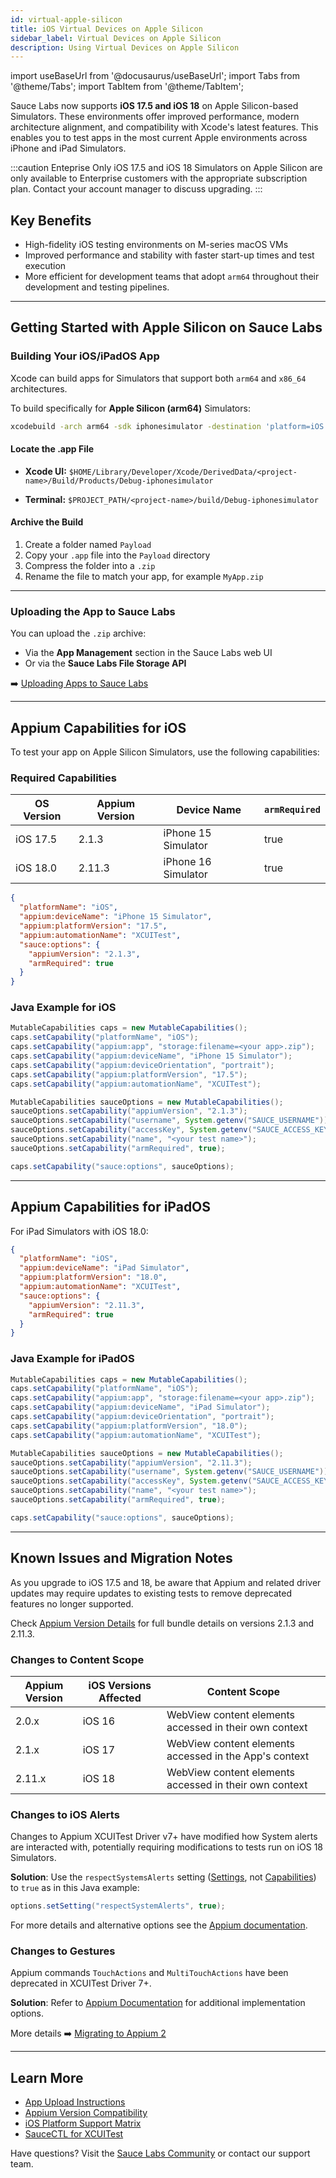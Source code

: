 ```yaml
---
id: virtual-apple-silicon
title: iOS Virtual Devices on Apple Silicon
sidebar_label: Virtual Devices on Apple Silicon
description: Using Virtual Devices on Apple Silicon
---
```


import useBaseUrl from '@docusaurus/useBaseUrl';
import Tabs from '@theme/Tabs';
import TabItem from '@theme/TabItem';

Sauce Labs now supports **iOS 17.5 and iOS 18** on Apple Silicon-based Simulators. These environments offer improved performance, modern architecture alignment, and compatibility with Xcode's latest features. This enables you to test apps in the most current Apple environments across iPhone and iPad Simulators.

:::caution Enteprise Only
iOS 17.5 and iOS 18 Simulators on Apple Silicon are only available to Enterprise customers with the appropriate subscription plan. Contact your account manager to discuss upgrading.
:::

## Key Benefits

- High-fidelity iOS testing environments on M-series macOS VMs
- Improved performance and stability with faster start-up times and test execution
- More efficient for development teams that adopt `arm64` throughout their development and testing pipelines.

---

## Getting Started with Apple Silicon on Sauce Labs

### Building Your iOS/iPadOS App

Xcode can build apps for Simulators that support both `arm64` and `x86_64` architectures.

To build specifically for **Apple Silicon (arm64)** Simulators:

```bash
xcodebuild -arch arm64 -sdk iphonesimulator -destination 'platform=iOS Simulator,name=iPhone 15,OS=17.5' -configuration Debug
```

#### Locate the .app File

- **Xcode UI:**
  `$HOME/Library/Developer/Xcode/DerivedData/<project-name>/Build/Products/Debug-iphonesimulator`

- **Terminal:**
  `$PROJECT_PATH/<project-name>/build/Debug-iphonesimulator`

#### Archive the Build

1. Create a folder named `Payload`
2. Copy your `.app` file into the `Payload` directory
3. Compress the folder into a `.zip`
4. Rename the file to match your app, for example `MyApp.zip`

---

### Uploading the App to Sauce Labs

You can upload the `.zip` archive:

- Via the **App Management** section in the Sauce Labs web UI
- Or via the **Sauce Labs File Storage API**

➡️ [Uploading Apps to Sauce Labs](./app-storage.md)

---

## Appium Capabilities for iOS

To test your app on Apple Silicon Simulators, use the following capabilities:

### Required Capabilities

| OS Version | Appium Version | Device Name          | `armRequired` |
|------------|----------------|-----------------------|---------------|
| iOS 17.5   | 2.1.3          | iPhone 15 Simulator    | true          |
| iOS 18.0   | 2.11.3         | iPhone 16 Simulator | true          |

```json
{
  "platformName": "iOS",
  "appium:deviceName": "iPhone 15 Simulator",
  "appium:platformVersion": "17.5",
  "appium:automationName": "XCUITest",
  "sauce:options": {
    "appiumVersion": "2.1.3",
    "armRequired": true
  }
}
```

### Java Example for iOS

```java
MutableCapabilities caps = new MutableCapabilities();
caps.setCapability("platformName", "iOS");
caps.setCapability("appium:app", "storage:filename=<your app>.zip");
caps.setCapability("appium:deviceName", "iPhone 15 Simulator");
caps.setCapability("appium:deviceOrientation", "portrait");
caps.setCapability("appium:platformVersion", "17.5");
caps.setCapability("appium:automationName", "XCUITest");

MutableCapabilities sauceOptions = new MutableCapabilities();
sauceOptions.setCapability("appiumVersion", "2.1.3");
sauceOptions.setCapability("username", System.getenv("SAUCE_USERNAME"));
sauceOptions.setCapability("accessKey", System.getenv("SAUCE_ACCESS_KEY"));
sauceOptions.setCapability("name", "<your test name>");
sauceOptions.setCapability("armRequired", true);

caps.setCapability("sauce:options", sauceOptions);
```

---

## Appium Capabilities for iPadOS

For iPad Simulators with iOS 18.0:

```json
{
  "platformName": "iOS",
  "appium:deviceName": "iPad Simulator",
  "appium:platformVersion": "18.0",
  "appium:automationName": "XCUITest",
  "sauce:options": {
    "appiumVersion": "2.11.3",
    "armRequired": true
  }
}
```

### Java Example for iPadOS

```java
MutableCapabilities caps = new MutableCapabilities();
caps.setCapability("platformName", "iOS");
caps.setCapability("appium:app", "storage:filename=<your app>.zip");
caps.setCapability("appium:deviceName", "iPad Simulator");
caps.setCapability("appium:deviceOrientation", "portrait");
caps.setCapability("appium:platformVersion", "18.0");
caps.setCapability("appium:automationName", "XCUITest");

MutableCapabilities sauceOptions = new MutableCapabilities();
sauceOptions.setCapability("appiumVersion", "2.11.3");
sauceOptions.setCapability("username", System.getenv("SAUCE_USERNAME"));
sauceOptions.setCapability("accessKey", System.getenv("SAUCE_ACCESS_KEY"));
sauceOptions.setCapability("name", "<your test name>");
sauceOptions.setCapability("armRequired", true);

caps.setCapability("sauce:options", sauceOptions);
```

---

## Known Issues and Migration Notes

As you upgrade to iOS 17.5 and 18, be aware that Appium and related driver updates may require updates to existing tests to remove deprecated features no longer supported. 

Check [Appium Version Details](./automated-testing/appium/appium-versions.md#appium-2x) for full bundle details on versions 2.1.3 and 2.11.3.

### Changes to Content Scope



| Appium Version | iOS Versions Affected | Content Scope |
|----------------|-----------------------|---------------|
| 2.0.x  | iOS 16   | WebView content elements accessed in their own context |
| 2.1.x  | iOS 17   | WebView content elements accessed in the App's context|
| 2.11.x | iOS 18   | WebView content elements accessed in their own context |

### Changes to iOS Alerts

Changes to Appium XCUITest Driver v7+ have modified how System alerts are interacted with, potentially requiring modifications to tests run on iOS 18 Simulators.

**Solution**: Use the `respectSystemsAlerts` setting ([Settings](https://appium.github.io/appium-xcuitest-driver/latest/reference/settings/), not [Capabilities](https://appium.github.io/appium-xcuitest-driver/latest/reference/capabilities/)) to `true` as in this Java example:
```java
options.setSetting("respectSystemAlerts", true);
```
For more details and alternative options see the [Appium documentation](https://appium.github.io/appium-xcuitest-driver/latest/guides/troubleshooting/#interact-with-dialogs-managed-by-comapplespringboard).

### Changes to Gestures

Appium commands `TouchActions` and `MultiTouchActions` have been deprecated in XCUITest Driver 7+.

**Solution**: Refer to [Appium Documentation](https://appium.github.io/appium-xcuitest-driver/latest/guides/gestures/) for additional implementation options.

More details ➡️ [Migrating to Appium 2](./automated-testing/appium/appium-2-migration.md)

---

## Learn More

- [App Upload Instructions](./app-storage.md)
- [Appium Version Compatibility](./automated-testing/appium/appium-versions.md)
- [iOS Platform Support Matrix](./supported-devices.md)
- [SauceCTL for XCUITest](./automated-testing/espresso-xcuitest/xcuitest-introduction.md)

Have questions? Visit the [Sauce Labs Community](https://support.saucelabs.com/hc/en-us/community/topics) or contact our support team.
